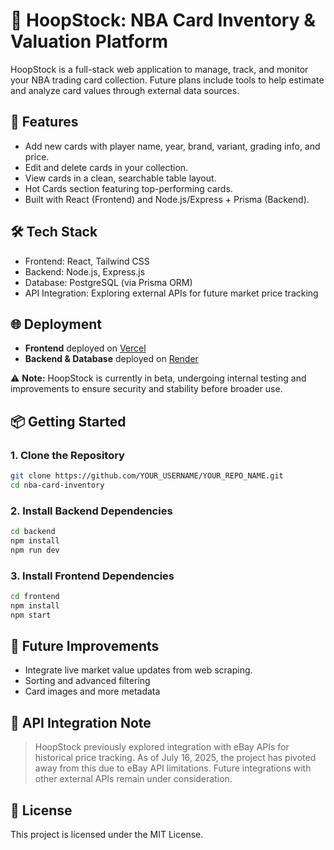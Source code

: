 # 🏀 HoopStock: NBA Card Inventory & Valuation Platform

HoopStock is a full-stack web application to manage, track, and monitor your NBA trading card collection. Future plans include tools to help estimate and analyze card values through external data sources. 

## 🚀 Features
- Add new cards with player name, year, brand, variant, grading info, and price.
- Edit and delete cards in your collection.
- View cards in a clean, searchable table layout.
- Hot Cards section featuring top-performing cards.
- Built with React (Frontend) and Node.js/Express + Prisma (Backend).

## 🛠️ Tech Stack
- Frontend: React, Tailwind CSS
- Backend: Node.js, Express.js
- Database: PostgreSQL (via Prisma ORM)
- API Integration: Exploring external APIs for future market price tracking

## 🌐 Deployment
- **Frontend** deployed on [Vercel](https://vercel.com/)
- **Backend & Database** deployed on [Render](https://render.com/)

⚠️ **Note:** HoopStock is currently in beta, undergoing internal testing and improvements to ensure security and stability before broader use.

## 📦 Getting Started

### 1. Clone the Repository
```bash
git clone https://github.com/YOUR_USERNAME/YOUR_REPO_NAME.git
cd nba-card-inventory
```
### 2. Install Backend Dependencies
```bash
cd backend
npm install
npm run dev
```
### 3. Install Frontend Dependencies
```bash
cd frontend
npm install
npm start
```

## 🔮 Future Improvements
- Integrate live market value updates from web scraping.
- Sorting and advanced filtering
- Card images and more metadata

## 🚧 API Integration Note
> HoopStock previously explored integration with eBay APIs for historical price tracking. As of July 16, 2025, the project has pivoted away from this due to eBay API limitations. Future integrations with other external APIs remain under consideration.

## 📄 License
This project is licensed under the MIT License.



